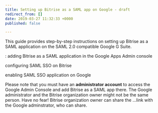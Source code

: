 ```yaml
---
title: Setting up Bitrise as a SAML app on Google - draft
redirect_from: []
date: 2019-03-27 11:32:33 +0000
published: false

---
```

This guide provides step-by-step instructions on setting up Bitrise as a SAML application on the SAML 2.0 compatible Google G Suite.

: adding Bitrise as a SAML application in the Google Apps Admin console

configuring SAML SSO on Bitrise

enabling SAML SSO application on Google

Please note that you must have an **administrator account** to access the Google Admin Console and add Bitrise as a SAML app there. The Google administrator and the Bitrise organization owner might not be the same person. Have no fear! Bitrise organization owner can share the ...link with the Google adminstrator, who can share.